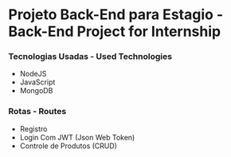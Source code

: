 # Projeto Back-End para Estagio - Back-End Project for Internship

### Tecnologias Usadas - Used Technologies

- NodeJS </br>
- JavaScript
- MongoDB

### Rotas - Routes

- Registro </br>
- Login Com JWT (Json Web Token) </br>
- Controle de Produtos (CRUD)
